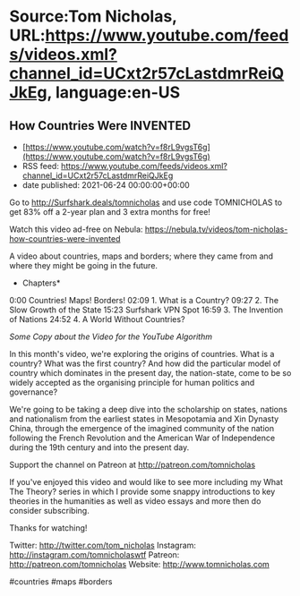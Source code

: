 # Source:Tom Nicholas, URL:https://www.youtube.com/feeds/videos.xml?channel_id=UCxt2r57cLastdmrReiQJkEg, language:en-US

## How Countries Were INVENTED
 - [https://www.youtube.com/watch?v=f8rL9vgsT6g](https://www.youtube.com/watch?v=f8rL9vgsT6g)
 - RSS feed: https://www.youtube.com/feeds/videos.xml?channel_id=UCxt2r57cLastdmrReiQJkEg
 - date published: 2021-06-24 00:00:00+00:00

Go to http://Surfshark.deals/tomnicholas and use code TOMNICHOLAS to get 83% off a 2-year plan and 3 extra months for free!

Watch this video ad-free on Nebula: https://nebula.tv/videos/tom-nicholas-how-countries-were-invented

A video about countries, maps and borders; where they came from and where they might be going in the future.

* Chapters*

0:00 Countries! Maps! Borders!
02:09 1. What is a Country?
09:27 2. The Slow Growth of the State
15:23 Surfshark VPN Spot
16:59 3. The Invention of Nations
24:52 4. A World Without Countries?

*Some Copy about the Video for the YouTube Algorithm*

In this month's video, we're exploring the origins of countries. What is a country? What was the first country? And how did the particular model of country which dominates in the present day, the nation-state, come to be so widely accepted as the organising principle for human politics and governance?

We're going to be taking a deep dive into the scholarship on states, nations and nationalism from the earliest states in Mesopotamia and Xin Dynasty China, through the emergence of the imagined community of the nation following the French Revolution and the American War of Independence during the 19th century and into the present day.

Support the channel on Patreon at http://patreon.com/tomnicholas

If you've enjoyed this video and would like to see more including my What The Theory? series in which I provide some snappy introductions to key theories in the humanities as well as video essays and more then do consider subscribing.

Thanks for watching!

Twitter: http://twitter.com/tom_nicholas
Instagram: http://instagram.com/tomnicholaswtf
Patreon: http://patreon.com/tomnicholas
Website: http://www.tomnicholas.com

#countries #maps #borders

